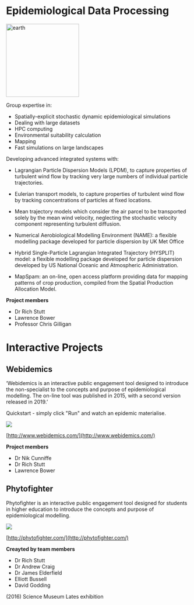# Epidemiological Data Processing

<img src="../../images/earth.jpg" alt="earth" width="200"/>

Group expertise in:

- Spatially-explicit stochastic dynamic epidemiological simulations
- Dealing with large datasets
- HPC computing
- Environmental suitability calculation
- Mapping
- Fast simulations on large landscapes

Developing advanced integrated systems with: 

- Lagrangian Particle Dispersion Models (LPDM), to capture properties of turbulent wind flow by tracking very large numbers of individual particle trajectories. 

- Eulerian transport models, to capture properties of turbulent wind flow by tracking concentrations of particles at fixed locations. 

- Mean trajectory models which consider the air parcel to be transported solely by the mean wind velocity, neglecting the stochastic velocity component representing turbulent diffusion. 

- Numerical Aerobiological Modelling Environment (NAME): a flexible modelling package developed for particle dispersion by UK Met Office  

- Hybrid Single-Particle Lagrangian Integrated Trajectory (HYSPLIT) model: a flexible modelling package developed for particle dispersion developed by US National Oceanic and Atmospheric Administration.  

- MapSpam: an on-line, open access platform providing data for mapping patterns of crop production, compiled from the Spatial Production Allocation Model. 

**Project members**

- Dr Rich Stutt
- Lawrence Bower
- Professor Chris Gilligan

# Interactive Projects

## Webidemics

‘Webidemics is an interactive public engagement tool designed to introduce the non-specialist to the concepts and purpose of epidemiological modelling. The on-line tool was published in 2015, with a second version released in 2019.’ 

Quickstart - simply click "Run" and watch an epidemic materialise. 

[![](../../images/webidemics.png)](http://www.webidemics.com/)

[http://www.webidemics.com/](http://www.webidemics.com/)

**Project members**

- Dr Nik Cunniffe
- Dr Rich Stutt
- Lawrence Bower

## Phytofighter

Phytofighter is an interactive public engagement tool designed for students in higher education to introduce the concepts and purpose of epidemiological modelling.

[![](../../images/phytofighter.png)](http://phytofighter.com/)

[http://phytofighter.com/](http://phytofighter.com/)

**Creayted by team members**

- Dr Rich Stutt
- Dr Andrew Craig
- Dr James Elderfield
- Elliott Bussell
- David Godding

(2016) Science Museum Lates exhibition
